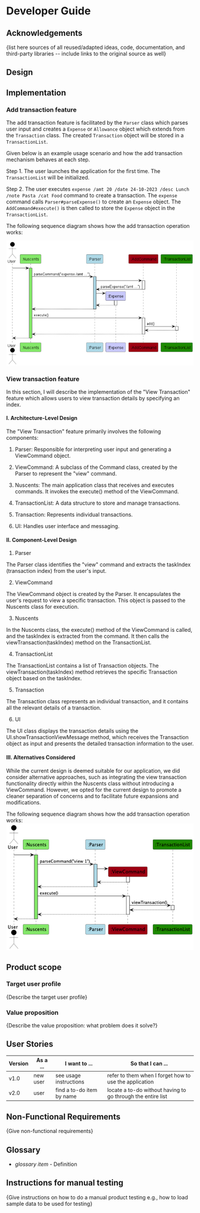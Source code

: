# Developer Guide

## Acknowledgements

{list here sources of all reused/adapted ideas, code, documentation, and third-party libraries -- include links to the original source as well}

## Design


## **Implementation**

### Add transaction feature

The add transaction feature is facilitated by the `Parser` class which parses user input and creates a `Expense` or
`Allowance` object which extends from the `Transaction` class. The created `Transaction` object will be stored in a 
`TransactionList`.

Given below is an example usage scenario and how the add transaction mechanism behaves at each step.

Step 1. The user launches the application for the first time. The `TransactionList` will be initialized.

Step 2. The user executes `expense /amt 20 /date 24-10-2023 /desc Lunch /note Pasta /cat Food` command to create a
transaction. The `expense` command calls `Parser#parseExpense()` to create an `Expense` object. The 
`AddCommand#execute()` is then called to store the `Expense` object in the `TransactionList`.

The following sequence diagram shows how the add transaction operation works:

<img src="images/AddTransactionSequenceDiagram.png" width="600" />

### View transaction feature
In this section, I will describe the implementation of the "View Transaction" feature which allows users to 
view transaction details by specifying an index.
#### I. Architecture-Level Design
The "View Transaction" feature primarily involves the following components:

1. Parser: Responsible for interpreting user input and generating a ViewCommand object.

2. ViewCommand: A subclass of the Command class, created by the Parser to represent the "view" command.

3. Nuscents: The main application class that receives and executes commands. It invokes the execute() method of the ViewCommand.

4. TransactionList: A data structure to store and manage transactions.

5. Transaction: Represents individual transactions.

6. UI: Handles user interface and messaging.
#### II. Component-Level Design

1. Parser

The Parser class identifies the "view" command and extracts the taskIndex (transaction index) from the user's input.

2. ViewCommand

The ViewCommand object is created by the Parser. It encapsulates the user's request to view a specific transaction. This object is passed to the Nuscents class for execution.

3. Nuscents

In the Nuscents class, the execute() method of the ViewCommand is called, and the taskIndex is extracted from the command. It then calls the viewTransaction(taskIndex) method on the TransactionList.

4. TransactionList

The TransactionList contains a list of Transaction objects. The viewTransaction(taskIndex) method retrieves the specific Transaction object based on the taskIndex.

5. Transaction

The Transaction class represents an individual transaction, and it contains all the relevant details of a transaction.

6. UI

The UI class displays the transaction details using the UI.showTransactionViewMessage method, which receives the Transaction object as input and presents the detailed transaction information to the user.

#### III. Alternatives Considered
While the current design is deemed suitable for our application, we did consider alternative approaches, such as 
integrating the view transaction functionality directly within the Nuscents class without introducing a ViewCommand. 
However, we opted for the current design to promote a cleaner separation of concerns and to facilitate future expansions 
and modifications.

The following sequence diagram shows how the add transaction operation works:
<img src="images/ViewSequenceDiagram.png" width="600" />

## Product scope
### Target user profile

{Describe the target user profile}

### Value proposition

{Describe the value proposition: what problem does it solve?}

## User Stories

|Version| As a ... | I want to ... | So that I can ...|
|--------|----------|---------------|------------------|
|v1.0|new user|see usage instructions|refer to them when I forget how to use the application|
|v2.0|user|find a to-do item by name|locate a to-do without having to go through the entire list|

## Non-Functional Requirements

{Give non-functional requirements}

## Glossary

* *glossary item* - Definition

## Instructions for manual testing

{Give instructions on how to do a manual product testing e.g., how to load sample data to be used for testing}
